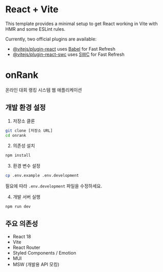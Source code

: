 # React + Vite

This template provides a minimal setup to get React working in Vite with HMR and some ESLint rules.

Currently, two official plugins are available:

- [@vitejs/plugin-react](https://github.com/vitejs/vite-plugin-react/blob/main/packages/plugin-react/README.md) uses [Babel](https://babeljs.io/) for Fast Refresh
- [@vitejs/plugin-react-swc](https://github.com/vitejs/vite-plugin-react-swc) uses [SWC](https://swc.rs/) for Fast Refresh

# onRank

온라인 대회 랭킹 시스템 웹 애플리케이션
 
## 개발 환경 설정

1. 저장소 클론
```bash
git clone [저장소 URL]
cd onrank
```

2. 의존성 설치
```bash
npm install
```

3. 환경 변수 설정
```bash
cp .env.example .env.development
```
필요에 따라 `.env.development` 파일을 수정하세요.

4. 개발 서버 실행
```bash
npm run dev
```

## 주요 의존성
- React 18
- Vite
- React Router
- Styled Components / Emotion
- MUI
- MSW (개발용 API 모킹)
